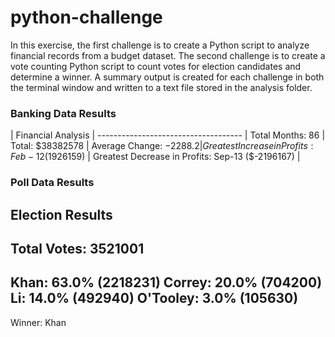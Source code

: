 # python-challenge

In this exercise, the first challenge is to create a Python script to analyze financial records from a budget dataset.  The second challenge is to create a vote counting Python script to count votes for election candidates and determine a winner.  A summary output is created for each challenge in both the terminal window and written to a text file stored in the analysis folder.  

### Banking Data Results
| Financial Analysis | ------------------------------------ | Total Months: 86 | Total: $38382578 | Average Change: $-2288.2 | 
Greatest Increase in Profits: Feb-12 ($1926159) | 
Greatest Decrease in Profits: Sep-13 ($-2196167) |

### Poll Data Results
Election Results
------------------------------------
Total Votes: 3521001
------------------------------------
Khan: 63.0% (2218231)
Correy: 20.0% (704200)
Li: 14.0% (492940)
O'Tooley: 3.0% (105630)
------------------------------------
Winner: Khan